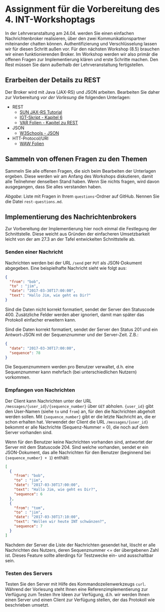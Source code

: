 # Assignment für die Vorbereitung des 4. INT-Workshoptags

In der Lehrveranstaltung am 24.04. werden Sie einen einfachen Nachrichtenbroker realisieren, über den zwei Kommunikationspartner miteinander chatten können. Authentifizierung und Verschlüsselung lassen wir für diesen Schritt außen vor. Für den nächsten Workshop (8.5) brauchen wir einen funktionierenden Broker. Im Workshop werden wir also primär die offenen Fragen zur Implementierung klären und erste Schritte machen. Den Rest müssen Sie dann außerhalb der Lehrveranstaltung fertigstellen.

## Erarbeiten der Details zu REST

Der Broker wird mit Java (JAX-RS) und JSON arbeiten. Bearbeiten Sie daher zur Vorbereitung *vor der Vorlesung* die folgenden Unterlagen:

  * REST
    - [SUN JAX-RS Tutorial](http://docs.oracle.com/javaee/6/tutorial/doc/giepu.html)
    - [IGT-Skript - Kapitel 6](https://smits-net.de/files/igt/skript/igt_skript.pdf)
    - [VAR Folien - Kapitel zu REST](https://smits-net.de/files/var/folien/VAR_04_Kommunikationsorientierte_Middleware.pdf)
  * JSON
    - [W3Schools - JSON](https://www.w3schools.com/js/js_json_intro.asp)
  * HTT-Protocol/URI
    - [WAW Folien](https://smits-net.de/files/waw/folien/WAW_05_Webserver_HTTP-Folien.html#slide_id__37)

## Sammeln von offenen Fragen zu den Themen

Sammeln Sie alle offenen Fragen, die sich beim Bearbeiten der Unterlagen ergeben. Diese werden wir am Anfang des Workshops diskutieren, damit alle Teilnehmer denselben Stand haben. Wenn Sie nichts fragen, wird davon ausgegangen, dass Sie alles verstanden haben.

_Abgabe_: Liste mit Fragen in Ihrem `questions`-Ordner auf GitHub. Nennen Sie die Datei `rest-questions.md`.

## Implementierung des Nachrichtenbrokers

Zur Vorbereitung der Implementierung hier noch einmal die Festlegung der Schnittstelle. Diese weicht aus Gründen der einfacheren Umsetzbarkeit leicht von der am 27.3 an der Tafel entwickelten Schnittstelle ab.

### Senden einer Nachricht

Nachrichten werden bei der URL `/send` per `PUT` als JSON-Dokument abgegeben. Eine beispielhafte Nachricht sieht wie folgt aus:

```json
{
  "from": "bob",
  "to" : "jim",
  "date": "2017-03-30T17:00:00",
  "text": "Hallo Jim, wie geht es Dir?"
}
```

Sind die Daten nicht korrekt formatiert, sendet der Server den Statuscode 400. Zusätzliche Felder werden aber ignoriert, damit man später das Protokoll einfacher erweitern kann.

Sind die Daten korrekt formatiert, sendet der Server den Status 201 und ein Antwort-JSON mit der Sequenznummer und der Server-Zeit. Z.B.:

```json
{
  "date": "2017-03-30T17:00:00",
  "sequence": 78
}
```

Die Sequenznummern werden pro Benutzer verwaltet, d.h. eine Sequenznummer kann mehrfach (bei unterschiedlichen Nutzern) vorkommen.

### Empfangen von Nachrichten

Der Client kann Nachrichten unter der URL `/messages/{user_id}/{sequence_number}` über `GET` abholen. `{user_id}` gibt den User-Namen (siehe `to` und `from`) an, für den die Nachrichten abgeholt werden sollen. Mit `{sequence_number}` gibt er die letzte Nachricht an, die er schon erhalten hat. Verwendet der Client die URL `/messages/{user_id}` bekommt er alle Nachrichte (Sequenz-Nummer = 0), die noch auf dem Server vorhanden sind.

Wenn für den Benutzer keine Nachrichten vorhanden sind, antwortet der Server mit dem Statuscode 204. Sind welche vorhanden, sendet er ein JSON-Dokument, das alle Nachrichten für den Benutzer (beginnend bei `{sequence_number} + 1`) enthält:

```json
[
  {
    "from": "bob",
    "to" : "jim",
    "date": "2017-03-30T17:00:00",
    "text": "Hallo Jim, wie geht es Dir?",
    "sequence": 6
  },
  {
    "from": "tom",
    "to" : "jim",
    "date": "2017-03-30T17:10:00",
    "text": "Wollen wir heute INT schwänzen?",
    "sequence": 7
  }
]
```

Nachdem der Server die Liste der Nachrichten gesendet hat, löscht er alle Nachrichten des Nutzers, deren Sequenznummer <= der übergebenen Zahl ist. Dieses Feature sollte allerdings für Testzwecke ein- und ausschaltbar sein.

### Testen des Servers

Testen Sie den Server mit Hilfe des Kommandozeilenwerkzeugs `curl`. Während der Vorlesung steht Ihnen eine Referenzimplementierung zur Verfügung zum Testen Ihre Ideen zur Verfügung, d.h. wir werden Ihnen einen Server und einen Client zur Verfügung stellen, der das Protokoll wie beschrieben umsetzt.
